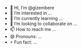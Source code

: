 - 👋 Hi, I’m @gizembere
- 👀 I’m interested in ...
- 🌱 I’m currently learning ...
- 💞️ I’m looking to collaborate on ...
- 📫 How to reach me ...
- 😄 Pronouns: ...
- ⚡ Fun fact: ...

<!---
gizembere/gizembere is a ✨ special ✨ repository because its `README.md` (this file) appears on your GitHub profile.
You can click the Preview link to take a look at your changes.
--->
